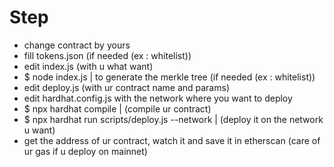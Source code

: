 # Step

- change contract by yours
- fill tokens.json (if needed (ex : whitelist))
- edit index.js (with u what want)
- $ node index.js | to generate the merkle tree (if needed (ex : whitelist))
- edit deploy.js (with ur contract name and params)
- edit hardhat.config.js with the network where you want to deploy
- $ npx hardhat compile | (compile ur contract)
- $ npx hardhat run scripts/deploy.js --network <network-name> | (deploy it on the network u want)
- get the address of ur contract, watch it and save it in etherscan (care of ur gas if u deploy on mainnet)